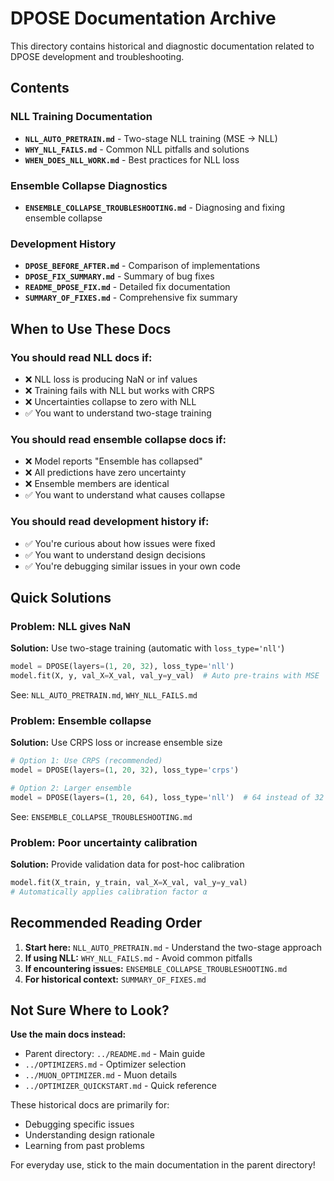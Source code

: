 # DPOSE Documentation Archive

This directory contains historical and diagnostic documentation related to DPOSE development and troubleshooting.

## Contents

### NLL Training Documentation

- **`NLL_AUTO_PRETRAIN.md`** - Two-stage NLL training (MSE → NLL)
- **`WHY_NLL_FAILS.md`** - Common NLL pitfalls and solutions
- **`WHEN_DOES_NLL_WORK.md`** - Best practices for NLL loss

### Ensemble Collapse Diagnostics

- **`ENSEMBLE_COLLAPSE_TROUBLESHOOTING.md`** - Diagnosing and fixing ensemble collapse

### Development History

- **`DPOSE_BEFORE_AFTER.md`** - Comparison of implementations
- **`DPOSE_FIX_SUMMARY.md`** - Summary of bug fixes
- **`README_DPOSE_FIX.md`** - Detailed fix documentation
- **`SUMMARY_OF_FIXES.md`** - Comprehensive fix summary

## When to Use These Docs

### You should read NLL docs if:
- ❌ NLL loss is producing NaN or inf values
- ❌ Training fails with NLL but works with CRPS
- ❌ Uncertainties collapse to zero with NLL
- ✅ You want to understand two-stage training

### You should read ensemble collapse docs if:
- ❌ Model reports "Ensemble has collapsed"
- ❌ All predictions have zero uncertainty
- ❌ Ensemble members are identical
- ✅ You want to understand what causes collapse

### You should read development history if:
- ✅ You're curious about how issues were fixed
- ✅ You want to understand design decisions
- ✅ You're debugging similar issues in your own code

## Quick Solutions

### Problem: NLL gives NaN

**Solution:** Use two-stage training (automatic with `loss_type='nll'`)

```python
model = DPOSE(layers=(1, 20, 32), loss_type='nll')
model.fit(X, y, val_X=X_val, val_y=y_val)  # Auto pre-trains with MSE
```

See: `NLL_AUTO_PRETRAIN.md`, `WHY_NLL_FAILS.md`

### Problem: Ensemble collapse

**Solution:** Use CRPS loss or increase ensemble size

```python
# Option 1: Use CRPS (recommended)
model = DPOSE(layers=(1, 20, 32), loss_type='crps')

# Option 2: Larger ensemble
model = DPOSE(layers=(1, 20, 64), loss_type='nll')  # 64 instead of 32
```

See: `ENSEMBLE_COLLAPSE_TROUBLESHOOTING.md`

### Problem: Poor uncertainty calibration

**Solution:** Provide validation data for post-hoc calibration

```python
model.fit(X_train, y_train, val_X=X_val, val_y=y_val)
# Automatically applies calibration factor α
```

## Recommended Reading Order

1. **Start here:** `NLL_AUTO_PRETRAIN.md` - Understand the two-stage approach
2. **If using NLL:** `WHY_NLL_FAILS.md` - Avoid common pitfalls
3. **If encountering issues:** `ENSEMBLE_COLLAPSE_TROUBLESHOOTING.md`
4. **For historical context:** `SUMMARY_OF_FIXES.md`

## Not Sure Where to Look?

**Use the main docs instead:**
- Parent directory: `../README.md` - Main guide
- `../OPTIMIZERS.md` - Optimizer selection
- `../MUON_OPTIMIZER.md` - Muon details
- `../OPTIMIZER_QUICKSTART.md` - Quick reference

These historical docs are primarily for:
- Debugging specific issues
- Understanding design rationale
- Learning from past problems

For everyday use, stick to the main documentation in the parent directory!
